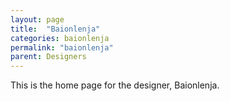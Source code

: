 ```yaml
---
layout: page
title:  "Baionlenja"
categories: baionlenja
permalink: "baionlenja"
parent: Designers
---
```

This is the home page for the designer, Baionlenja.
